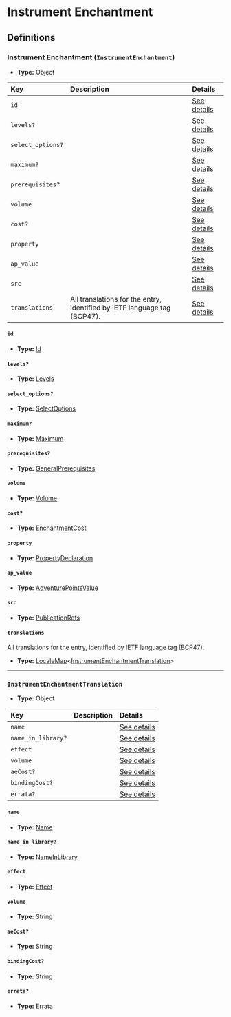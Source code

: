 # Instrument Enchantment

## Definitions

### <a name="InstrumentEnchantment"></a> Instrument Enchantment (`InstrumentEnchantment`)

- **Type:** Object

Key | Description | Details
:-- | :-- | :--
`id` |  | <a href="#InstrumentEnchantment/id">See details</a>
`levels?` |  | <a href="#InstrumentEnchantment/levels">See details</a>
`select_options?` |  | <a href="#InstrumentEnchantment/select_options">See details</a>
`maximum?` |  | <a href="#InstrumentEnchantment/maximum">See details</a>
`prerequisites?` |  | <a href="#InstrumentEnchantment/prerequisites">See details</a>
`volume` |  | <a href="#InstrumentEnchantment/volume">See details</a>
`cost?` |  | <a href="#InstrumentEnchantment/cost">See details</a>
`property` |  | <a href="#InstrumentEnchantment/property">See details</a>
`ap_value` |  | <a href="#InstrumentEnchantment/ap_value">See details</a>
`src` |  | <a href="#InstrumentEnchantment/src">See details</a>
`translations` | All translations for the entry, identified by IETF language tag (BCP47). | <a href="#InstrumentEnchantment/translations">See details</a>

#### <a name="InstrumentEnchantment/id"></a> `id`

- **Type:** <a href="#Id">Id</a>

#### <a name="InstrumentEnchantment/levels"></a> `levels?`

- **Type:** <a href="#Levels">Levels</a>

#### <a name="InstrumentEnchantment/select_options"></a> `select_options?`

- **Type:** <a href="#SelectOptions">SelectOptions</a>

#### <a name="InstrumentEnchantment/maximum"></a> `maximum?`

- **Type:** <a href="#Maximum">Maximum</a>

#### <a name="InstrumentEnchantment/prerequisites"></a> `prerequisites?`

- **Type:** <a href="../_Prerequisite.md#GeneralPrerequisites">GeneralPrerequisites</a>

#### <a name="InstrumentEnchantment/volume"></a> `volume`

- **Type:** <a href="#Volume">Volume</a>

#### <a name="InstrumentEnchantment/cost"></a> `cost?`

- **Type:** <a href="#EnchantmentCost">EnchantmentCost</a>

#### <a name="InstrumentEnchantment/property"></a> `property`

- **Type:** <a href="#PropertyDeclaration">PropertyDeclaration</a>

#### <a name="InstrumentEnchantment/ap_value"></a> `ap_value`

- **Type:** <a href="#AdventurePointsValue">AdventurePointsValue</a>

#### <a name="InstrumentEnchantment/src"></a> `src`

- **Type:** <a href="../source/_PublicationRef.md#PublicationRefs">PublicationRefs</a>

#### <a name="InstrumentEnchantment/translations"></a> `translations`

All translations for the entry, identified by IETF language tag (BCP47).

- **Type:** <a href="../_LocaleMap.md#LocaleMap">LocaleMap</a>&lt;<a href="#InstrumentEnchantmentTranslation">InstrumentEnchantmentTranslation</a>&gt;

---

### <a name="InstrumentEnchantmentTranslation"></a> `InstrumentEnchantmentTranslation`

- **Type:** Object

Key | Description | Details
:-- | :-- | :--
`name` |  | <a href="#InstrumentEnchantmentTranslation/name">See details</a>
`name_in_library?` |  | <a href="#InstrumentEnchantmentTranslation/name_in_library">See details</a>
`effect` |  | <a href="#InstrumentEnchantmentTranslation/effect">See details</a>
`volume` |  | <a href="#InstrumentEnchantmentTranslation/volume">See details</a>
`aeCost?` |  | <a href="#InstrumentEnchantmentTranslation/aeCost">See details</a>
`bindingCost?` |  | <a href="#InstrumentEnchantmentTranslation/bindingCost">See details</a>
`errata?` |  | <a href="#InstrumentEnchantmentTranslation/errata">See details</a>

#### <a name="InstrumentEnchantmentTranslation/name"></a> `name`

- **Type:** <a href="#Name">Name</a>

#### <a name="InstrumentEnchantmentTranslation/name_in_library"></a> `name_in_library?`

- **Type:** <a href="#NameInLibrary">NameInLibrary</a>

#### <a name="InstrumentEnchantmentTranslation/effect"></a> `effect`

- **Type:** <a href="#Effect">Effect</a>

#### <a name="InstrumentEnchantmentTranslation/volume"></a> `volume`

- **Type:** String

#### <a name="InstrumentEnchantmentTranslation/aeCost"></a> `aeCost?`

- **Type:** String

#### <a name="InstrumentEnchantmentTranslation/bindingCost"></a> `bindingCost?`

- **Type:** String

#### <a name="InstrumentEnchantmentTranslation/errata"></a> `errata?`

- **Type:** <a href="../source/_Erratum.md#Errata">Errata</a>
